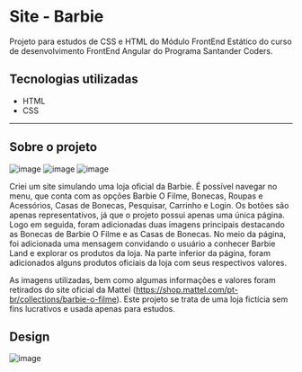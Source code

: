 <h1>Site - Barbie</h1>

Projeto para estudos de CSS e HTML do Módulo FrontEnd Estático do curso de desenvolvimento FrontEnd Angular do Programa Santander Coders.

<h2>Tecnologias utilizadas</h2>

- HTML
- CSS

---

<h2>Sobre o projeto</h2>

![image](https://github.com/mercietc/Site-Barbie/assets/68623425/c35a77f7-ba49-4992-ab68-701deb5233a0)
![image](https://github.com/mercietc/Site-Barbie/assets/68623425/c7d833c4-9355-4b01-8717-c2e72162479d)
![image](https://github.com/mercietc/Site-Barbie/assets/68623425/4a7cccdd-ee8f-440c-9dbd-8d3acce7c800)

Criei um site simulando uma loja oficial da Barbie.
É possível navegar no menu, que conta com as opções Barbie O Filme, Bonecas, Roupas e Acessórios, Casas de Bonecas, Pesquisar, Carrinho e Login.
Os botões são apenas representativos, já que o projeto possui apenas uma única página.
Logo em seguida, foram adicionadas duas imagens principais destacando as Bonecas de Barbie O Filme e as Casas de Bonecas.
No meio da página, foi adicionada uma mensagem convidando o usuário a conhecer Barbie Land e explorar os produtos da loja.
Na parte inferior da página, foram adicionados alguns produtos oficiais da loja com seus respectivos valores.

As imagens utilizadas, bem como algumas informações e valores foram retirados do site oficial da Mattel (https://shop.mattel.com/pt-br/collections/barbie-o-filme). Este projeto se trata de uma loja fictícia sem fins lucrativos e usada apenas para estudos.

<h2>Design</h2>

![image](https://github.com/mercietc/Site-Barbie/assets/68623425/fe7ebc40-cc9b-4045-a544-41e69ee66f28)

